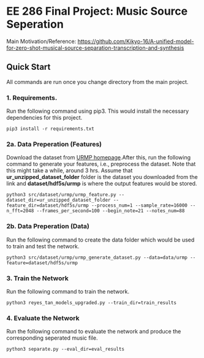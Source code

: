 # EE 286 Final Project: Music Source Seperation
Main Motivation/Reference: https://github.com/Kikyo-16/A-unified-model-for-zero-shot-musical-source-separation-transcription-and-synthesis

## Quick Start
All commands are run once you change directory from the main project. 

### 1. Requirements.
Run the following command using pip3. This would install the necessary dependencies for this project.
```
pip3 install -r requirements.txt
```

### 2a. Data Preperation (Features)
Download the dataset from [URMP homepage](http://www2.ece.rochester.edu/projects/air/projects/URMP.html).After this, run the following command to generate your features, i.e., preprocess the dataset. Note that this might take a while, around 3 hrs. Assume that **ur_unzipped_dataset_folder** folder is the dataset you downloaded from the link and **dataset/hdf5s/urmp** is where the output features would be stored.
```
python3 src/dataset/urmp/urmp_feature.py --dataset_dir=ur_unzipped_dataset_folder --feature_dir=dataset/hdf5s/urmp --process_num=1 --sample_rate=16000 --n_fft=2048 --frames_per_second=100 --begin_note=21 --notes_num=88
```
### 2b. Data Preperation (Data)
Run the following command to create the data folder which would be used to train and test the network.
```
python3 src/dataset/urmp/urmp_generate_dataset.py --data=data/urmp --feature=dataset/hdf5s/urmp
```


### 3. Train the Network
Run the following command to train the network. 
```
python3 reyes_tan_models_upgraded.py --train_dir=train_results
```

### 4. Evaluate the Network
Run the following command to evaluate the network and produce the corresponding seperated music file.
```
python3 separate.py --eval_dir=eval_results
```
